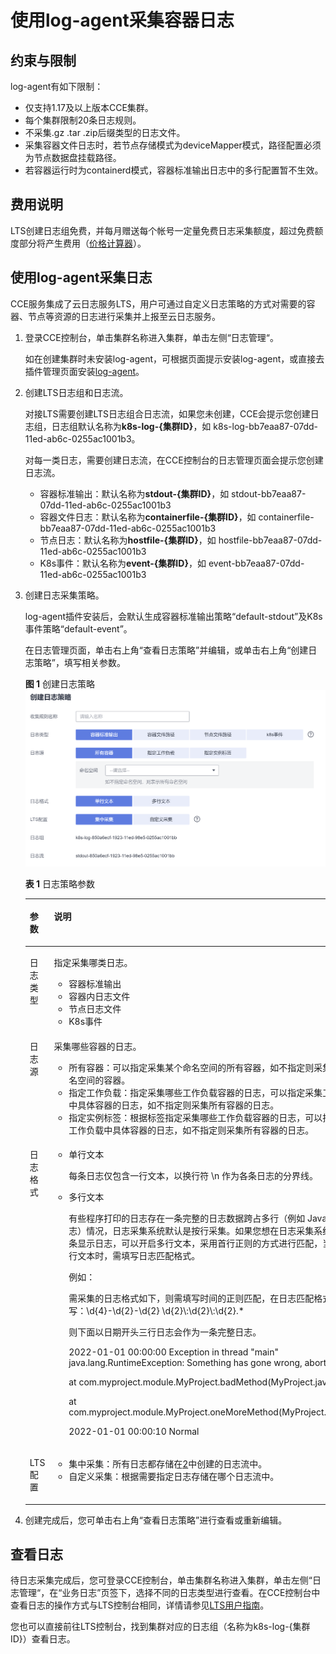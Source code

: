 # 使用log-agent采集容器日志<a name="cce_10_0555"></a>

## 约束与限制<a name="section17884754413"></a>

log-agent有如下限制：

-   仅支持1.17及以上版本CCE集群。
-   每个集群限制20条日志规则。
-   不采集.gz .tar .zip后缀类型的日志文件。
-   采集容器文件日志时，若节点存储模式为deviceMapper模式，路径配置必须为节点数据盘挂载路径。
-   若容器运行时为containerd模式，容器标准输出日志中的多行配置暂不生效。

## 费用说明<a name="section15140651191018"></a>

LTS创建日志组免费，并每月赠送每个帐号一定量免费日志采集额度，超过免费额度部分将产生费用（[价格计算器](https://www.huaweicloud.com/pricing.html?tab=detail#/lts)）。

## 使用log-agent采集日志<a name="section1582415013552"></a>

CCE服务集成了云日志服务LTS，用户可通过自定义日志策略的方式对需要的容器、节点等资源的日志进行采集并上报至云日志服务。

1.  登录CCE控制台，单击集群名称进入集群，单击左侧“日志管理“。

    如在创建集群时未安装log-agent，可根据页面提示安装log-agent，或直接去插件管理页面安装[log-agent](log-agent.md)。

2.  <a name="li79342134918"></a>创建LTS日志组和日志流。

    对接LTS需要创建LTS日志组合日志流，如果您未创建，CCE会提示您创建日志组，日志组默认名称为**k8s-log-\{集群ID\}**，如 k8s-log-bb7eaa87-07dd-11ed-ab6c-0255ac1001b3。

    对每一类日志，需要创建日志流，在CCE控制台的日志管理页面会提示您创建日志流。

    -   容器标准输出：默认名称为**stdout-\{集群ID\}**，如 stdout-bb7eaa87-07dd-11ed-ab6c-0255ac1001b3
    -   容器文件日志：默认名称为**containerfile-\{集群ID\}**，如 containerfile-bb7eaa87-07dd-11ed-ab6c-0255ac1001b3
    -   节点日志：默认名称为**hostfile-\{集群ID\}**，如 hostfile-bb7eaa87-07dd-11ed-ab6c-0255ac1001b3
    -   K8s事件：默认名称为**event-\{集群ID\}**，如 event-bb7eaa87-07dd-11ed-ab6c-0255ac1001b3

3.  创建日志采集策略。

    log-agent插件安装后，会默认生成容器标准输出策略“default-stdout”及K8s事件策略“default-event”。

    在日志管理页面，单击右上角“查看日志策略”并编辑，或单击右上角“创建日志策略”，填写相关参数。

    **图 1**  创建日志策略<a name="fig118480522330"></a>  
    ![](figures/创建日志策略.png "创建日志策略")

    **表 1**  日志策略参数

    <a name="table168501252153310"></a>
    <table><thead align="left"><tr id="row884816527337"><th class="cellrowborder" valign="top" width="18.62%" id="mcps1.2.3.1.1"><p id="p884818525338"><a name="p884818525338"></a><a name="p884818525338"></a>参数</p>
    </th>
    <th class="cellrowborder" valign="top" width="81.38%" id="mcps1.2.3.1.2"><p id="p1884816528333"><a name="p1884816528333"></a><a name="p1884816528333"></a>说明</p>
    </th>
    </tr>
    </thead>
    <tbody><tr id="row384914524339"><td class="cellrowborder" valign="top" width="18.62%" headers="mcps1.2.3.1.1 "><p id="p1384875273313"><a name="p1384875273313"></a><a name="p1384875273313"></a>日志类型</p>
    </td>
    <td class="cellrowborder" valign="top" width="81.38%" headers="mcps1.2.3.1.2 "><p id="p14848105212338"><a name="p14848105212338"></a><a name="p14848105212338"></a>指定采集哪类日志。</p>
    <a name="ul13849105243319"></a><a name="ul13849105243319"></a><ul id="ul13849105243319"><li>容器标准输出</li><li>容器内日志文件</li><li>节点日志文件</li><li>K8s事件</li></ul>
    </td>
    </tr>
    <tr id="row28491252143313"><td class="cellrowborder" valign="top" width="18.62%" headers="mcps1.2.3.1.1 "><p id="p1384913526338"><a name="p1384913526338"></a><a name="p1384913526338"></a>日志源</p>
    </td>
    <td class="cellrowborder" valign="top" width="81.38%" headers="mcps1.2.3.1.2 "><p id="p48491152123319"><a name="p48491152123319"></a><a name="p48491152123319"></a>采集哪些容器的日志。</p>
    <a name="ul3849125215332"></a><a name="ul3849125215332"></a><ul id="ul3849125215332"><li>所有容器：可以指定采集某个命名空间的所有容器，如不指定则采集所有命名空间的容器。</li><li>指定工作负载：指定采集哪些工作负载容器的日志，可以指定采集工作负载中具体容器的日志，如不指定则采集所有容器的日志。</li><li>指定实例标签：根据标签指定采集哪些工作负载容器的日志，可以指定采集工作负载中具体容器的日志，如不指定则采集所有容器的日志。</li></ul>
    </td>
    </tr>
    <tr id="row78493527336"><td class="cellrowborder" valign="top" width="18.62%" headers="mcps1.2.3.1.1 "><p id="p12849135215332"><a name="p12849135215332"></a><a name="p12849135215332"></a>日志格式</p>
    </td>
    <td class="cellrowborder" valign="top" width="81.38%" headers="mcps1.2.3.1.2 "><a name="ul48491652123316"></a><a name="ul48491652123316"></a><ul id="ul48491652123316"><li>单行文本<p id="p181101445193413"><a name="p181101445193413"></a><a name="p181101445193413"></a>每条日志仅包含一行文本，以换行符 \n 作为各条日志的分界线。</p>
    </li><li>多行文本<p id="p877523453515"><a name="p877523453515"></a><a name="p877523453515"></a>有些程序打印的日志存在一条完整的日志数据跨占多行（例如 Java 程序日志）情况，日志采集系统默认是按行采集。如果您想在日志采集系统中按整条显示日志，可以开启多行文本，采用首行正则的方式进行匹配，当选择多行文本时，需填写日志匹配格式。</p>
    <p id="p184471039103810"><a name="p184471039103810"></a><a name="p184471039103810"></a>例如：</p>
    <p id="p68491952133315"><a name="p68491952133315"></a><a name="p68491952133315"></a>需采集的日志格式如下，则需填写时间的正则匹配，在日志匹配格式处填写：\d{4}-\d{2}-\d{2} \d{2}\:\d{2}\:\d{2}.*</p>
    <p id="p11765133716353"><a name="p11765133716353"></a><a name="p11765133716353"></a>则下面以日期开头三行日志会作为一条完整日志。</p>
    <p id="p4992945368"><a name="p4992945368"></a><a name="p4992945368"></a>2022-01-01 00:00:00 Exception in thread "main" java.lang.RuntimeException: Something has gone wrong, aborting!</p>
    <p id="p1099210419368"><a name="p1099210419368"></a><a name="p1099210419368"></a>at com.myproject.module.MyProject.badMethod(MyProject.java:22)</p>
    <p id="p1999211416368"><a name="p1999211416368"></a><a name="p1999211416368"></a>at com.myproject.module.MyProject.oneMoreMethod(MyProject.java:18)</p>
    <p id="p8992154183619"><a name="p8992154183619"></a><a name="p8992154183619"></a>2022-01-01 00:00:10 Normal</p>
    </li></ul>
    </td>
    </tr>
    <tr id="row1585065223312"><td class="cellrowborder" valign="top" width="18.62%" headers="mcps1.2.3.1.1 "><p id="p1784920522331"><a name="p1784920522331"></a><a name="p1784920522331"></a>LTS配置</p>
    </td>
    <td class="cellrowborder" valign="top" width="81.38%" headers="mcps1.2.3.1.2 "><a name="ul48501652163319"></a><a name="ul48501652163319"></a><ul id="ul48501652163319"><li>集中采集：所有日志都存储在<a href="#li79342134918">2</a>中创建的日志流中。</li><li>自定义采集：根据需要指定日志存储在哪个日志流中。</li></ul>
    </td>
    </tr>
    </tbody>
    </table>

4.  创建完成后，您可单击右上角“查看日志策略”进行查看或重新编辑。

## 查看日志<a name="section166537833612"></a>

待日志采集完成后，您可登录CCE控制台，单击集群名称进入集群，单击左侧“日志管理“，在“业务日志”页签下，选择不同的日志类型进行查看。在CCE控制台中查看日志的操作方式与LTS控制台相同，详情请参见[LTS用户指南](https://support.huaweicloud.com/usermanual-lts/lts_04_0001.html)。

您也可以直接前往LTS控制台，找到集群对应的日志组（名称为k8s-log-\{集群ID\}）查看日志。

